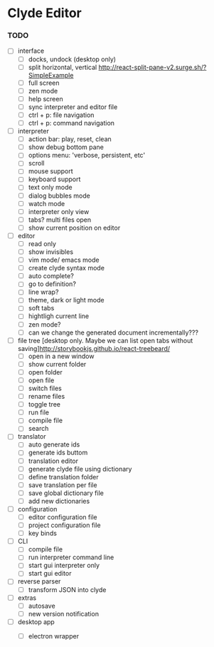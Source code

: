 # Clyde Editor

### TODO
- [ ] interface
    - [ ] docks, undock (desktop only)
    - [ ] split horizontal, vertical http://react-split-pane-v2.surge.sh/?SimpleExample
    - [ ] full screen
    - [ ] zen mode
    - [ ] help screen
    - [ ] sync interpreter and editor file
    - [ ] ctrl + p: file navigation
    - [ ] ctrl + p: command navigation
- [ ] interpreter
    - [ ] action bar: play, reset, clean
    - [ ] show debug bottom pane
    - [ ] options menu: 'verbose, persistent, etc'
    - [ ] scroll
    - [ ] mouse support
    - [ ] keyboard support
    - [ ] text only mode
    - [ ] dialog bubbles mode
    - [ ] watch mode
    - [ ] interpreter only view
    - [ ] tabs? multi files open
    - [ ] show current position on editor
- [ ] editor
    - [ ] read only
    - [ ] show invisibles
    - [ ] vim mode/ emacs mode
    - [ ] create clyde syntax mode
    - [ ] auto complete?
    - [ ] go to definition?
    - [ ] line wrap?
    - [ ] theme, dark or light mode
    - [ ]  soft tabs
    - [ ]  hightligh current line
    - [ ] zen mode?
    - [ ] can we change the generated document incrementally???
- [ ] file tree [desktop only. Maybe we can list open tabs without saving]http://storybookjs.github.io/react-treebeard/
    - [ ] open in a new window
    - [ ] show current folder
    - [ ] open folder
    - [ ] open file
    - [ ] switch files
    - [ ] rename files
    - [ ] toggle tree
    - [ ] run file
    - [ ] compile file
    - [ ] search
- [ ] translator
    - [ ] auto generate ids
    - [ ] generate ids buttom
    - [ ] translation editor
    - [ ] generate clyde file using dictionary
    - [ ] define translation folder
    - [ ] save translation per file
    - [ ] save global dictionary file
    - [ ] add new dictionaries
- [ ] configuration
    - [ ] editor configuration file
    - [ ] project configuration file
    - [ ] key binds
- [ ] CLI
    - [ ] compile file
    - [ ] run interpreter command line
    - [ ] start gui interpreter only
    - [ ] start gui editor
- [ ] reverse parser
    - [ ] transform JSON into clyde
- [ ] extras
    - [ ] autosave
    - [ ] new version notification
- [ ]  desktop app
    - [ ] electron wrapper



